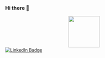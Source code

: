 ### Hi there 👋

<div id="header" align="center">
  <img src="https://media.giphy.com/media/AhjXalGPAfJg4/giphy.gif" width="100"/>
</div>
<div id="badges">
  <a href="https://www.linkedin.com/in/amine-soufyani-808096138/">
    <img src="https://img.shields.io/badge/LinkedIn-blue?style=for-the-badge&logo=linkedin&logoColor=white" alt="LinkedIn Badge"/>


</div>

<!--
**ekiriano/ekiriano** is a ✨ _special_ ✨ repository because its `README.md` (this file) appears on your GitHub profile.

Here are some ideas to get you started:

- 🔭 I’m currently working on ...
- 🌱 I’m currently learning ...
- 👯 I’m looking to collaborate on ...
- 🤔 I’m looking for help with ...
- 💬 Ask me about ...
- 📫 How to reach me: ...
- 😄 Pronouns: ...
- ⚡ Fun fact: ...
-->
